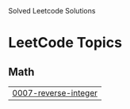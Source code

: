<html><body> Solved Leetcode Solutions</body></html>

<!---LeetCode Topics Start-->
# LeetCode Topics
## Math
|  |
| ------- |
| [0007-reverse-integer](https://github.com/Ashish-Dubey-1974/Leetcode-Solutions/tree/master/0007-reverse-integer) |
<!---LeetCode Topics End-->
